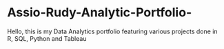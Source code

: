 # Assio-Rudy-Analytic-Portfolio-
Hello, this is my Data Analytics portfolio featuring various projects done in R, SQL, Python and Tableau
